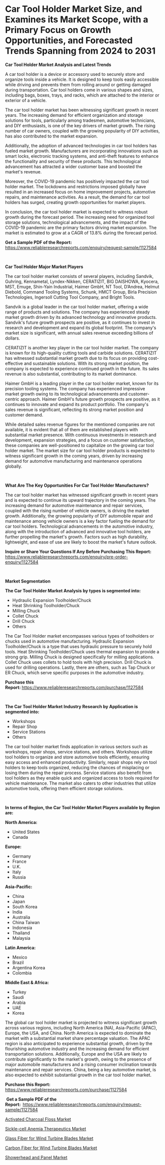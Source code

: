 <p><h1>Car Tool Holder Market Size, and Examines its Market Scope, with a Primary Focus on Growth Opportunities, and Forecasted Trends Spanning from 2024 to 2031</h1></p><p><strong>Car Tool Holder Market Analysis and Latest Trends</strong></p>
<p><p>A car tool holder is a device or accessory used to securely store and organize tools inside a vehicle. It is designed to keep tools easily accessible while driving and prevents them from rolling around or getting damaged during transportation. Car tool holders come in various shapes and sizes, including bags, boxes, trays, and racks, which are attached to the interior or exterior of a vehicle.</p><p>The car tool holder market has been witnessing significant growth in recent years. The increasing demand for efficient organization and storage solutions for tools, particularly among tradesmen, automotive technicians, and DIY enthusiasts, is one of the key drivers of market growth. The rising number of car owners, coupled with the growing popularity of DIY activities, has also contributed to the market expansion.</p><p>Additionally, the adoption of advanced technologies in car tool holders has fueled market growth. Manufacturers are incorporating innovations such as smart locks, electronic tracking systems, and anti-theft features to enhance the functionality and security of these products. This technological advancement has attracted a wider customer base and boosted the market's revenue.</p><p>Moreover, the COVID-19 pandemic has positively impacted the car tool holder market. The lockdowns and restrictions imposed globally have resulted in an increased focus on home improvement projects, automotive repairs, and maintenance activities. As a result, the demand for car tool holders has surged, creating growth opportunities for market players.</p><p>In conclusion, the car tool holder market is expected to witness robust growth during the forecast period. The increasing need for organized tool storage solutions, technological advancements, and the impact of the COVID-19 pandemic are the primary factors driving market expansion. The market is estimated to grow at a CAGR of 13.8% during the forecast period.</p></p>
<p><strong>Get a Sample PDF of the Report:&nbsp;</strong> <a href="https://www.reliableresearchreports.com/enquiry/request-sample/1127584">https://www.reliableresearchreports.com/enquiry/request-sample/1127584</a></p>
<p>&nbsp;</p>
<p><strong>Car Tool Holder Major Market Players</strong></p>
<p><p>The car tool holder market consists of several players, including Sandvik, Guhring, Kennametal, Lyndex-Nikken, CERATIZIT, BIG DAISHOWA, Kyocera, MST, Emuge, Shin-Yain Industrial, Haimer GmbH, NT Tool, D’Andrea, Helmut Diebold, Command Tooling Systems, Schunk, HMCT Group, Birla Precision Technologies, Ingersoll Cutting Tool Company, and Bright Tools.</p><p>Sandvik is a global leader in the car tool holder market, offering a wide range of products and solutions. The company has experienced steady market growth driven by its advanced technology and innovative products. Sandvik's future growth prospects are positive, as it continues to invest in research and development and expand its global footprint. The company's market size is significant, with annual sales revenue exceeding billions of dollars.</p><p>CERATIZIT is another key player in the car tool holder market. The company is known for its high-quality cutting tools and carbide solutions. CERATIZIT has witnessed substantial market growth due to its focus on providing cost-effective and sustainable solutions. With its strong market position, the company is expected to experience continued growth in the future. Its sales revenue is also substantial, contributing to its market dominance.</p><p>Haimer GmbH is a leading player in the car tool holder market, known for its precision tooling systems. The company has experienced impressive market growth owing to its technological advancements and customer-centric approach. Haimer GmbH's future growth prospects are positive, as it continues to innovate and expand its product portfolio. The company's sales revenue is significant, reflecting its strong market position and customer demand.</p><p>While detailed sales revenue figures for the mentioned companies are not available, it is evident that all of them are established players with substantial market presence. With continuous investments in research and development, expansion strategies, and a focus on customer satisfaction, these companies are well-positioned to capitalize on the growing car tool holder market. The market size for car tool holder products is expected to witness significant growth in the coming years, driven by increasing demand for automotive manufacturing and maintenance operations globally.</p></p>
<p>&nbsp;</p>
<p><strong>What Are The Key Opportunities For Car Tool Holder Manufacturers?</strong></p>
<p><p>The car tool holder market has witnessed significant growth in recent years and is expected to continue its upward trajectory in the coming years. The increasing demand for automotive maintenance and repair services, coupled with the rising number of vehicle owners, is driving the market growth. Additionally, the growing popularity of DIY automobile repair and maintenance among vehicle owners is a key factor fueling the demand for car tool holders. Technological advancements in the automotive industry, along with the introduction of advanced and innovative tool holders, are further propelling the market's growth. Factors such as high durability, lightweight, and ease of use are likely to boost the market's future outlook.</p></p>
<p><strong>Inquire or Share Your Questions If Any Before Purchasing This Report:</strong> <a href="https://www.reliableresearchreports.com/enquiry/pre-order-enquiry/1127584">https://www.reliableresearchreports.com/enquiry/pre-order-enquiry/1127584</a></p>
<p>&nbsp;</p>
<p><strong>Market Segmentation</strong></p>
<p><strong>The Car Tool Holder Market Analysis by types is segmented into:</strong></p>
<p><ul><li>Hydraulic Expansion Toolholder/Chuck</li><li>Heat Shrinking Toolholder/Chuck</li><li>Milling Chuck</li><li>Collet Chuck</li><li>Drill Chuck</li><li>Others</li></ul></p>
<p><p>The Car Tool Holder market encompasses various types of toolholders or chucks used in automotive manufacturing. Hydraulic Expansion Toolholder/Chuck is a type that uses hydraulic pressure to securely hold tools. Heat Shrinking Toolholder/Chuck uses thermal expansion to provide a strong grip. Milling Chuck is designed specifically for milling applications. Collet Chuck uses collets to hold tools with high precision. Drill Chuck is used for drilling operations. Lastly, there are others, such as Tap Chuck or ER Chuck, which serve specific purposes in the automotive industry.</p></p>
<p><strong>Purchase this Report:&nbsp;</strong><a href="https://www.reliableresearchreports.com/purchase/1127584">https://www.reliableresearchreports.com/purchase/1127584</a></p>
<p>&nbsp;</p>
<p><strong>The Car Tool Holder Market Industry Research by Application is segmented into:</strong></p>
<p><ul><li>Workshops</li><li>Repair Shop</li><li>Service Stations</li><li>Others</li></ul></p>
<p><p>The car tool holder market finds application in various sectors such as workshops, repair shops, service stations, and others. Workshops utilize tool holders to organize and store automotive tools efficiently, ensuring easy access and enhanced productivity. Similarly, repair shops rely on tool holders to keep tools organized, reducing the chances of misplacing or losing them during the repair process. Service stations also benefit from tool holders as they enable quick and organized access to tools required for vehicle maintenance. The market also caters to other industries that utilize automotive tools, offering them efficient storage solutions.</p></p>
<p>&nbsp;</p>
<p><strong>In terms of Region, the Car Tool Holder Market Players available by Region are:</strong></p>
<p>
    <p> <strong> North America: </strong>
        <ul>
            <li>United States</li>
            <li>Canada</li>
        </ul>
        </p> 
    <p> <strong> Europe: </strong>
        <ul>
            <li>Germany</li>
            <li>France</li>
            <li>U.K.</li>
            <li>Italy</li>
            <li>Russia</li>
        </ul>
        </p> 
    <p> <strong> Asia-Pacific: </strong>
        <ul>
            <li>China</li>
            <li>Japan</li>
            <li>South Korea</li>
            <li>India</li>
            <li>Australia</li>
            <li>China Taiwan</li>
            <li>Indonesia</li>
            <li>Thailand</li>
            <li>Malaysia</li>
        </ul>
        </p> 
    <p> <strong> Latin America: </strong>
        <ul>
            <li>Mexico</li>
            <li>Brazil</li>
            <li>Argentina Korea</li>
            <li>Colombia</li>
        </ul>
        </p> 
    <p> <strong> Middle East & Africa: </strong>
        <ul>
            <li>Turkey</li>
            <li>Saudi</li>
            <li>Arabia</li>
            <li>UAE</li>
            <li>Korea</li>
        </ul>
    </p>
    </p>
<p><p>The global car tool holder market is projected to witness significant growth across various regions, including North America (NA), Asia-Pacific (APAC), Europe, the USA, and China. North America is expected to dominate the market with a substantial market share percentage valuation. The APAC region is also anticipated to experience substantial growth, driven by the flourishing automotive industry and the increasing demand for efficient transportation solutions. Additionally, Europe and the USA are likely to contribute significantly to the market's growth, owing to the presence of major automobile manufacturers and a rising consumer inclination towards maintenance and repair services. China, being a key automotive market, is also expected to exhibit substantial growth in the car tool holder market.</p></p>
<p><strong>Purchase this Report: </strong><a href="https://www.reliableresearchreports.com/purchase/1127584">https://www.reliableresearchreports.com/purchase/1127584</a></p>
<p>&nbsp;<strong>Get a Sample PDF of the Report:&nbsp;&nbsp;</strong><a href="https://www.reliableresearchreports.com/enquiry/request-sample/1127584">https://www.reliableresearchreports.com/enquiry/request-sample/1127584</a></p>
<p><strong></strong></p>
<p><p><a href="https://github.com/PeterParrish5/Market-Research-Report-List-3/blob/main/activated-charcoal-floss-market.md">Activated Charcoal Floss Market</a></p><p><a href="https://medium.com/@harrymcgrath965/sickle-cell-anemia-therapeutics-market-size-and-market-trends-complete-industry-overview-2024-to-31a03077e6d2">Sickle-cell Anemia Therapeutics Market</a></p><p><a href="https://www.linkedin.com/pulse/glass-fiber-wind-turbine-blades-market-centers-aspects-growth-gmede?trackingId=Ccd8luncSsGEKv8Yeg2ZcQ%3D%3D">Glass Fiber for Wind Turbine Blades Market</a></p><p><a href="https://www.linkedin.com/pulse/carbon-fiber-wind-turbine-blades-market-size-trends-growth-rdgfe?trackingId=T2%2BMPyouS1G6IUq2yPZL4w%3D%3D">Carbon Fiber for Wind Turbine Blades Market</a></p><p><a href="https://medium.com/@harrymcgrath965/showerhead-and-panel-market-outlook-industry-overview-and-forecast-2024-to-2031-9818b674f595">Showerhead and Panel Market</a></p></p>